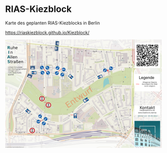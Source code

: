 # RIAS-Kiezblock
Karte des geplanten RIAS-Kiezblocks in Berlin

https://riaskiezblock.github.io/Kiezblock/

<img src="https://raw.githubusercontent.com/RIASkiezblock/Kiezblock/main/RIAS-Kiezblock%20Karte.png" width=1400>
